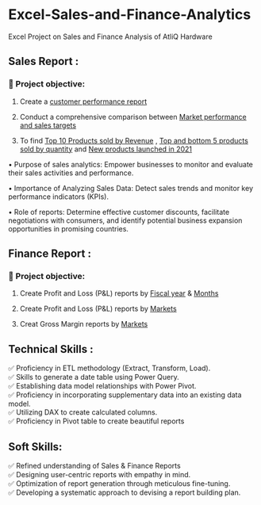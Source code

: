 # Excel-Sales-and-Finance-Analytics
Excel Project on Sales and Finance Analysis of AtliQ Hardware

## Sales Report :

### 🎯 Project objective:

1. Create a [customer performance report](https://github.com/sumitnandi-IT/Excel-Sales-and-Finance-Analytics/blob/main/Customer%20Net%20Sales%20Performance.pdf)

2. Conduct a comprehensive comparison between [Market performance and sales targets](https://github.com/sumitnandi-IT/Excel-Sales-and-Finance-Analytics/blob/main/Market%20Performance%20vs%20Target.pdf)

3. To find [Top 10 Products sold by Revenue](https://github.com/sumitnandi-IT/Excel-Sales-and-Finance-Analytics/blob/main/Top%2010%20Products.pdf) , [Top and bottom 5 products sold by quantity](https://github.com/sumitnandi-IT/Excel-Sales-and-Finance-Analytics/blob/main/Top%20and%20Bottom%20Product.pdf) and [New products launched in 2021](https://github.com/sumitnandi-IT/Excel-Sales-and-Finance-Analytics/blob/main/New%20Product%20Launched%20in%202021.pdf)

• Purpose of sales analytics: Empower businesses to monitor and evaluate their sales activities and performance.

• Importance of Analyzing Sales Data: Detect sales trends and monitor key performance indicators (KPIs).

• Role of reports: Determine effective customer discounts, facilitate negotiations with consumers, and identify potential business expansion opportunities in promising countries.

## Finance Report :

### 🎯 Project objective:

1. Create Profit and Loss (P&L) reports by [Fiscal year](https://github.com/sumitnandi-IT/Excel-Sales-and-Finance-Analytics/blob/main/Profit%20and%20Loss%20By%20Fiscal%20Year.pdf) & [Months](https://github.com/sumitnandi-IT/Excel-Sales-and-Finance-Analytics/blob/main/Profit%20and%20Loss%20by%20Months.pdf)

2. Create Profit and Loss (P&L) reports by [Markets](https://github.com/sumitnandi-IT/Excel-Sales-and-Finance-Analytics/blob/main/Profit%20and%20Loss%20for%20Country.pdf)

3. Creat Gross Margin reports by [Markets](https://github.com/sumitnandi-IT/Excel-Sales-and-Finance-Analytics/blob/main/Gross%20Margin%20By%20Country.pdf)

## Technical Skills :

✅ Proficiency in ETL methodology (Extract, Transform, Load).    
✅ Skills to generate a date table using Power Query.    
✅ Establishing data model relationships with Power Pivot.    
✅ Proficiency in incorporating supplementary data into an existing data model.    
✅ Utilizing DAX to create calculated columns.    
✅ Proficiency in Pivot table to create beautiful reports

## Soft Skills:

✅ Refined understanding of Sales & Finance Reports    
✅ Designing user-centric reports with empathy in mind.    
✅ Optimization of report generation through meticulous fine-tuning.    
✅ Developing a systematic approach to devising a report building plan.



